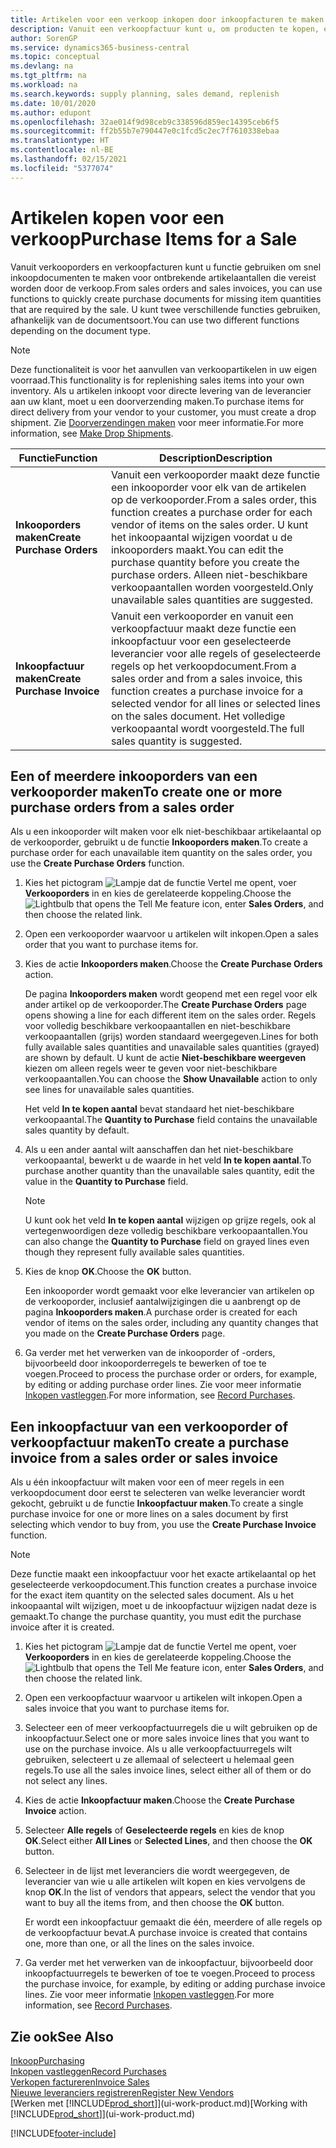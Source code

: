 ```yaml
---
title: Artikelen voor een verkoop inkopen door inkoopfacturen te maken | Microsoft Docs
description: Vanuit een verkoopfactuur kunt u, om producten te kopen, een inkoopfactuur maken voor een leverancier.
author: SorenGP
ms.service: dynamics365-business-central
ms.topic: conceptual
ms.devlang: na
ms.tgt_pltfrm: na
ms.workload: na
ms.search.keywords: supply planning, sales demand, replenish
ms.date: 10/01/2020
ms.author: edupont
ms.openlocfilehash: 32ae014f9d98ceb9c338596d859ec14395ceb6f5
ms.sourcegitcommit: ff2b55b7e790447e0c1fcd5c2ec7f7610338ebaa
ms.translationtype: HT
ms.contentlocale: nl-BE
ms.lasthandoff: 02/15/2021
ms.locfileid: "5377074"
---
```

# <a name="purchase-items-for-a-sale"></a><span data-ttu-id="12d48-103">Artikelen kopen voor een verkoop</span><span class="sxs-lookup"><span data-stu-id="12d48-103">Purchase Items for a Sale</span></span>
<span data-ttu-id="12d48-104">Vanuit verkooporders en verkoopfacturen kunt u functie gebruiken om snel inkoopdocumenten te maken voor ontbrekende artikelaantallen die vereist worden door de verkoop.</span><span class="sxs-lookup"><span data-stu-id="12d48-104">From sales orders and sales invoices, you can use functions to quickly create purchase documents for missing item quantities that are required by the sale.</span></span> <span data-ttu-id="12d48-105">U kunt twee verschillende functies gebruiken, afhankelijk van de documentsoort.</span><span class="sxs-lookup"><span data-stu-id="12d48-105">You can use two different functions depending on the document type.</span></span>

> [!Note]
> <span data-ttu-id="12d48-106">Deze functionaliteit is voor het aanvullen van verkoopartikelen in uw eigen voorraad.</span><span class="sxs-lookup"><span data-stu-id="12d48-106">This functionality is for replenishing sales items into your own inventory.</span></span> <span data-ttu-id="12d48-107">Als u artikelen inkoopt voor directe levering van de leverancier aan uw klant, moet u een doorverzending maken.</span><span class="sxs-lookup"><span data-stu-id="12d48-107">To purchase items for direct delivery from your vendor to your customer, you must create a drop shipment.</span></span> <span data-ttu-id="12d48-108">Zie [Doorverzendingen maken](sales-how-drop-shipment.md) voor meer informatie.</span><span class="sxs-lookup"><span data-stu-id="12d48-108">For more information, see [Make Drop Shipments](sales-how-drop-shipment.md).</span></span>   

|<span data-ttu-id="12d48-109">Functie</span><span class="sxs-lookup"><span data-stu-id="12d48-109">Function</span></span>|<span data-ttu-id="12d48-110">Description</span><span class="sxs-lookup"><span data-stu-id="12d48-110">Description</span></span>|
|--------|-----------|
|<span data-ttu-id="12d48-111">**Inkooporders maken**</span><span class="sxs-lookup"><span data-stu-id="12d48-111">**Create Purchase Orders**</span></span>|<span data-ttu-id="12d48-112">Vanuit een verkooporder maakt deze functie een inkooporder voor elk van de artikelen op de verkooporder.</span><span class="sxs-lookup"><span data-stu-id="12d48-112">From a sales order, this function creates a purchase order for each vendor of items on the sales order.</span></span> <span data-ttu-id="12d48-113">U kunt het inkoopaantal wijzigen voordat u de inkooporders maakt.</span><span class="sxs-lookup"><span data-stu-id="12d48-113">You can edit the purchase quantity before you create the purchase orders.</span></span> <span data-ttu-id="12d48-114">Alleen niet-beschikbare verkoopaantallen worden voorgesteld.</span><span class="sxs-lookup"><span data-stu-id="12d48-114">Only unavailable sales quantities are suggested.</span></span>
|<span data-ttu-id="12d48-115">**Inkoopfactuur maken**</span><span class="sxs-lookup"><span data-stu-id="12d48-115">**Create Purchase Invoice**</span></span>|<span data-ttu-id="12d48-116">Vanuit een verkooporder en vanuit een verkoopfactuur maakt deze functie een inkoopfactuur voor een geselecteerde leverancier voor alle regels of geselecteerde regels op het verkoopdocument.</span><span class="sxs-lookup"><span data-stu-id="12d48-116">From a sales order and from a sales invoice, this function creates a purchase invoice for a selected vendor for all lines or selected lines on the sales document.</span></span> <span data-ttu-id="12d48-117">Het volledige verkoopaantal wordt voorgesteld.</span><span class="sxs-lookup"><span data-stu-id="12d48-117">The full sales quantity is suggested.</span></span>|

## <a name="to-create-one-or-more-purchase-orders-from-a-sales-order"></a><span data-ttu-id="12d48-118">Een of meerdere inkooporders van een verkooporder maken</span><span class="sxs-lookup"><span data-stu-id="12d48-118">To create one or more purchase orders from a sales order</span></span>
<span data-ttu-id="12d48-119">Als u een inkooporder wilt maken voor elk niet-beschikbaar artikelaantal op de verkooporder, gebruikt u de functie **Inkooporders maken**.</span><span class="sxs-lookup"><span data-stu-id="12d48-119">To create a purchase order for each unavailable item quantity on the sales order, you use the **Create Purchase Orders** function.</span></span>

1. <span data-ttu-id="12d48-120">Kies het pictogram ![Lampje dat de functie Vertel me opent](media/ui-search/search_small.png "Vertel me wat u wilt doen"), voer **Verkooporders** in en kies de gerelateerde koppeling.</span><span class="sxs-lookup"><span data-stu-id="12d48-120">Choose the ![Lightbulb that opens the Tell Me feature](media/ui-search/search_small.png "Tell me what you want to do") icon, enter **Sales Orders**, and then choose the related link.</span></span>
2. <span data-ttu-id="12d48-121">Open een verkooporder waarvoor u artikelen wilt inkopen.</span><span class="sxs-lookup"><span data-stu-id="12d48-121">Open a sales order that you want to purchase items for.</span></span>
3. <span data-ttu-id="12d48-122">Kies de actie **Inkooporders maken**.</span><span class="sxs-lookup"><span data-stu-id="12d48-122">Choose the **Create Purchase Orders** action.</span></span>

    <span data-ttu-id="12d48-123">De pagina **Inkooporders maken** wordt geopend met een regel voor elk ander artikel op de verkooporder.</span><span class="sxs-lookup"><span data-stu-id="12d48-123">The **Create Purchase Orders** page opens showing a line for each different item on the sales order.</span></span> <span data-ttu-id="12d48-124">Regels voor volledig beschikbare verkoopaantallen en niet-beschikbare verkoopaantallen (grijs) worden standaard weergegeven.</span><span class="sxs-lookup"><span data-stu-id="12d48-124">Lines for both fully available sales quantities and unavailable sales quantities (grayed) are shown by default.</span></span> <span data-ttu-id="12d48-125">U kunt de actie **Niet-beschikbare weergeven** kiezen om alleen regels weer te geven voor niet-beschikbare verkoopaantallen.</span><span class="sxs-lookup"><span data-stu-id="12d48-125">You can choose the **Show Unavailable** action to only see lines for unavailable sales quantities.</span></span>

    <span data-ttu-id="12d48-126">Het veld **In te kopen aantal** bevat standaard het niet-beschikbare verkoopaantal.</span><span class="sxs-lookup"><span data-stu-id="12d48-126">The **Quantity to Purchase** field contains the unavailable sales quantity by default.</span></span>
4. <span data-ttu-id="12d48-127">Als u een ander aantal wilt aanschaffen dan het niet-beschikbare verkoopaantal, bewerkt u de waarde in het veld **In te kopen aantal**.</span><span class="sxs-lookup"><span data-stu-id="12d48-127">To purchase another quantity than the unavailable sales quantity, edit the value in the **Quantity to Purchase** field.</span></span>

    > [!NOTE]  
    >   <span data-ttu-id="12d48-128">U kunt ook het veld **In te kopen aantal** wijzigen op grijze regels, ook al vertegenwoordigen deze volledig beschikbare verkoopaantallen.</span><span class="sxs-lookup"><span data-stu-id="12d48-128">You can also change the **Quantity to Purchase** field on grayed lines even though they represent fully available sales quantities.</span></span>
5. <span data-ttu-id="12d48-129">Kies de knop **OK**.</span><span class="sxs-lookup"><span data-stu-id="12d48-129">Choose the **OK** button.</span></span>

    <span data-ttu-id="12d48-130">Een inkooporder wordt gemaakt voor elke leverancier van artikelen op de verkooporder, inclusief aantalwijzigingen die u aanbrengt op de pagina **Inkooporders maken**.</span><span class="sxs-lookup"><span data-stu-id="12d48-130">A purchase order is created for each vendor of items on the sales order, including any quantity changes that you made on the **Create Purchase Orders** page.</span></span>
7. <span data-ttu-id="12d48-131">Ga verder met het verwerken van de inkooporder of -orders, bijvoorbeeld door inkooporderregels te bewerken of toe te voegen.</span><span class="sxs-lookup"><span data-stu-id="12d48-131">Proceed to process the purchase order or orders, for example, by editing or adding purchase order lines.</span></span> <span data-ttu-id="12d48-132">Zie voor meer informatie [Inkopen vastleggen](purchasing-how-record-purchases.md).</span><span class="sxs-lookup"><span data-stu-id="12d48-132">For more information, see [Record Purchases](purchasing-how-record-purchases.md).</span></span>


## <a name="to-create-a-purchase-invoice-from-a-sales-order-or-sales-invoice"></a><span data-ttu-id="12d48-133">Een inkoopfactuur van een verkooporder of verkoopfactuur maken</span><span class="sxs-lookup"><span data-stu-id="12d48-133">To create a purchase invoice from a sales order or sales invoice</span></span>
<span data-ttu-id="12d48-134">Als u één inkoopfactuur wilt maken voor een of meer regels in een verkoopdocument door eerst te selecteren van welke leverancier wordt gekocht, gebruikt u de functie **Inkoopfactuur maken**.</span><span class="sxs-lookup"><span data-stu-id="12d48-134">To create a single purchase invoice for one or more lines on a sales document by first selecting which vendor to buy from, you use the **Create Purchase Invoice** function.</span></span>

> [!NOTE]  
>   <span data-ttu-id="12d48-135">Deze functie maakt een inkoopfactuur voor het exacte artikelaantal op het geselecteerde verkoopdocument.</span><span class="sxs-lookup"><span data-stu-id="12d48-135">This function creates a purchase invoice for the exact item quantity on the selected sales document.</span></span> <span data-ttu-id="12d48-136">Als u het inkoopaantal wilt wijzigen, moet u de inkoopfactuur wijzigen nadat deze is gemaakt.</span><span class="sxs-lookup"><span data-stu-id="12d48-136">To change the purchase quantity, you must edit the purchase invoice after it is created.</span></span>  

1. <span data-ttu-id="12d48-137">Kies het pictogram ![Lampje dat de functie Vertel me opent](media/ui-search/search_small.png "Vertel me wat u wilt doen"), voer **Verkooporders** in en kies de gerelateerde koppeling.</span><span class="sxs-lookup"><span data-stu-id="12d48-137">Choose the ![Lightbulb that opens the Tell Me feature](media/ui-search/search_small.png "Tell me what you want to do") icon, enter **Sales Orders**, and then choose the related link.</span></span>
2. <span data-ttu-id="12d48-138">Open een verkoopfactuur waarvoor u artikelen wilt inkopen.</span><span class="sxs-lookup"><span data-stu-id="12d48-138">Open a sales invoice that you want to purchase items for.</span></span>
3. <span data-ttu-id="12d48-139">Selecteer een of meer verkoopfactuurregels die u wilt gebruiken op de inkoopfactuur.</span><span class="sxs-lookup"><span data-stu-id="12d48-139">Select one or more sales invoice lines that you want to use on the purchase invoice.</span></span> <span data-ttu-id="12d48-140">Als u alle verkoopfactuurregels wilt gebruiken, selecteert u ze allemaal of selecteert u helemaal geen regels.</span><span class="sxs-lookup"><span data-stu-id="12d48-140">To use all the sales invoice lines, select either all of them or do not select any lines.</span></span>
4. <span data-ttu-id="12d48-141">Kies de actie **Inkoopfactuur maken**.</span><span class="sxs-lookup"><span data-stu-id="12d48-141">Choose the **Create Purchase Invoice** action.</span></span>
5. <span data-ttu-id="12d48-142">Selecteer **Alle regels** of **Geselecteerde regels** en kies de knop **OK**.</span><span class="sxs-lookup"><span data-stu-id="12d48-142">Select either **All Lines** or **Selected Lines**, and then choose the **OK** button.</span></span>  
6. <span data-ttu-id="12d48-143">Selecteer in de lijst met leveranciers die wordt weergegeven, de leverancier van wie u alle artikelen wilt kopen en kies vervolgens de knop **OK**.</span><span class="sxs-lookup"><span data-stu-id="12d48-143">In the list of vendors that appears, select the vendor that you want to buy all the items from, and then choose the **OK** button.</span></span>

    <span data-ttu-id="12d48-144">Er wordt een inkoopfactuur gemaakt die één, meerdere of alle regels op de verkoopfactuur bevat.</span><span class="sxs-lookup"><span data-stu-id="12d48-144">A purchase invoice is created that contains one, more than one, or all the lines on the sales invoice.</span></span>
7. <span data-ttu-id="12d48-145">Ga verder met het verwerken van de inkoopfactuur, bijvoorbeeld door inkoopfactuurregels te bewerken of toe te voegen.</span><span class="sxs-lookup"><span data-stu-id="12d48-145">Proceed to process the purchase invoice, for example, by editing or adding purchase invoice lines.</span></span> <span data-ttu-id="12d48-146">Zie voor meer informatie [Inkopen vastleggen](purchasing-how-record-purchases.md).</span><span class="sxs-lookup"><span data-stu-id="12d48-146">For more information, see [Record Purchases](purchasing-how-record-purchases.md).</span></span>

## <a name="see-also"></a><span data-ttu-id="12d48-147">Zie ook</span><span class="sxs-lookup"><span data-stu-id="12d48-147">See Also</span></span>
[<span data-ttu-id="12d48-148">Inkoop</span><span class="sxs-lookup"><span data-stu-id="12d48-148">Purchasing</span></span>](purchasing-manage-purchasing.md)  
[<span data-ttu-id="12d48-149">Inkopen vastleggen</span><span class="sxs-lookup"><span data-stu-id="12d48-149">Record Purchases</span></span>](purchasing-how-record-purchases.md)  
[<span data-ttu-id="12d48-150">Verkopen factureren</span><span class="sxs-lookup"><span data-stu-id="12d48-150">Invoice Sales</span></span>](sales-how-invoice-sales.md)  
[<span data-ttu-id="12d48-151">Nieuwe leveranciers registreren</span><span class="sxs-lookup"><span data-stu-id="12d48-151">Register New Vendors</span></span>](purchasing-how-register-new-vendors.md)  
<span data-ttu-id="12d48-152">[Werken met [!INCLUDE[prod_short](includes/prod_short.md)]](ui-work-product.md)</span><span class="sxs-lookup"><span data-stu-id="12d48-152">[Working with [!INCLUDE[prod_short](includes/prod_short.md)]](ui-work-product.md)</span></span>


[!INCLUDE[footer-include](includes/footer-banner.md)]